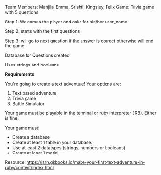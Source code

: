 
Team Members: Manjila, Emma, Srishti, Kingsley, Felix
Game: Trivia game with 5 questions

Step 1: Welcomes the player and asks for his/her user_name

Step 2: starts with the first questions

Step 3: will go to next question if the answer is correct otherwise will end the game

Database for Questions created

Uses strings and booleans


**Requirements**

You're going to create a text adventure! Your options are:

1. Text based adventure
2. Trivia game
3. Battle Simulator

Your game must be playable in the terminal or ruby interpreter (IRB). Either is fine.

Your game must:

- Create a database
- Create at least 1 table in your database.
- Use at least 2 datatypes (strings, numbers or booleans)
- Create at least 1 model

Resource: https://jsrn.gitbooks.io/make-your-first-text-adventure-in-ruby/content/index.html
